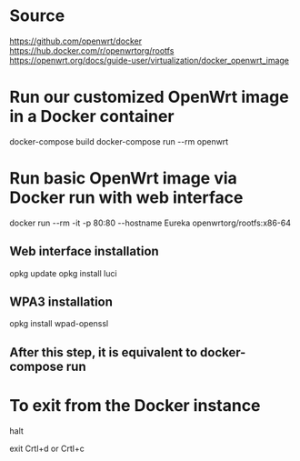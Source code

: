# Source
https://github.com/openwrt/docker
https://hub.docker.com/r/openwrtorg/rootfs
https://openwrt.org/docs/guide-user/virtualization/docker_openwrt_image

# Run our customized OpenWrt image in a Docker container 
docker-compose build
docker-compose run --rm openwrt

# Run basic OpenWrt image via Docker run with web interface
docker run --rm -it -p 80:80 --hostname Eureka openwrtorg/rootfs:x86-64
## Web interface installation
opkg update
opkg install luci
## WPA3 installation
opkg install wpad-openssl
## After this step, it is equivalent to docker-compose run


# To exit from the Docker instance
halt

exit
Crtl+d or Crtl+c
